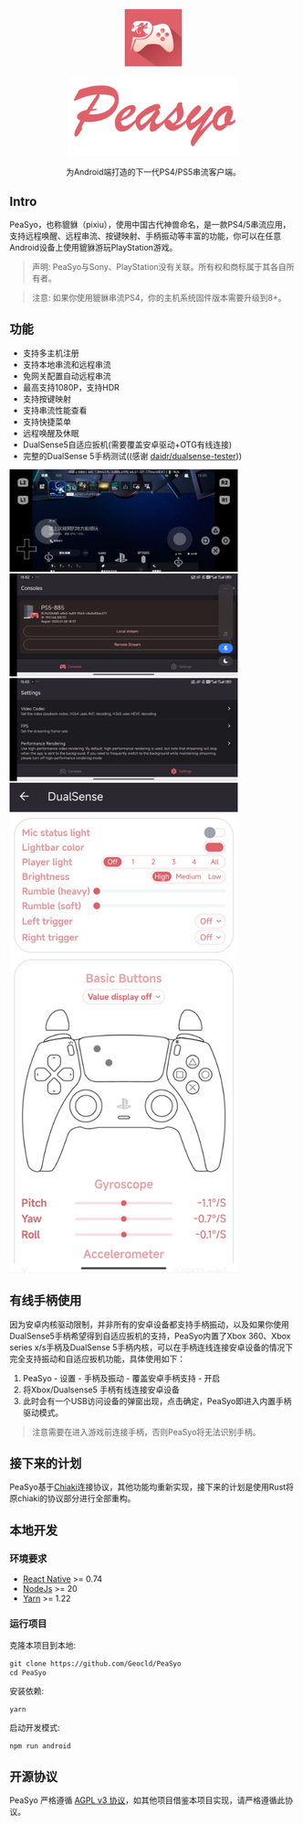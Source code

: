 <p align="center">
  <a href="https://github.com/Geocld/PeaSyo">
    <img src="https://raw.githubusercontent.com/Geocld/PeaSyo/main/images/logo.png" width="100">
  </a>
</p>
<p align="center">
  <a href="https://github.com/Geocld/PeaSyo">
    <img src="https://raw.githubusercontent.com/Geocld/PeaSyo/main/images/logo-text.png" width="300">
  </a>
</p>

<p align="center">
  为Android端打造的下一代PS4/PS5串流客户端。
</p>

## Intro

PeaSyo，也称貔貅（pixiu），使用中国古代神兽命名，是一款PS4/5串流应用，支持远程唤醒、远程串流、按键映射、手柄振动等丰富的功能，你可以在任意Android设备上使用貔貅游玩PlayStation游戏。


> 声明: PeaSyo与Sony、PlayStation没有关联。所有权和商标属于其各自所有者。

> 注意: 如果你使用貔貅串流PS4，你的主机系统固件版本需要升级到8+。

## 功能

- 支持多主机注册
- 支持本地串流和远程串流
- 免网关配置自动远程串流
- 最高支持1080P，支持HDR
- 支持按键映射
- 支持串流性能查看
- 支持快捷菜单
- 远程唤醒及休眠
- DualSense5自适应扳机(需要覆盖安卓驱动+OTG有线连接)
- 完整的DualSense 5手柄测试((感谢 [daidr/dualsense-tester](https://github.com/daidr/dualsense-tester)))

<img src="https://raw.githubusercontent.com/Geocld/PeaSyo/main/images/game.jpg" width="400" />
<img src="https://github.com/Geocld/PeaSyo/blob/main/images/home.jpg" width="400" /><img src="https://raw.githubusercontent.com/Geocld/PeaSyo/main/images/settings.jpg" width="400" />
<img src="https://raw.githubusercontent.com/Geocld/PeaSyo/main/images/ds5-test.jpg" width="400" />

## 有线手柄使用
因为安卓内核驱动限制，并非所有的安卓设备都支持手柄振动，以及如果你使用DualSense5手柄希望得到自适应扳机的支持，PeaSyo内置了Xbox 360、Xbox series x/s手柄及DualSense 5手柄内核，可以在手柄连线连接安卓设备的情况下完全支持振动和自适应扳机功能，具体使用如下：

1. PeaSyo - 设置 - 手柄及振动 - 覆盖安卓手柄支持 - 开启
2. 将Xbox/Dualsense5 手柄有线连接安卓设备
3. 此时会有一个USB访问设备的弹窗出现，点击确定，PeaSyo即进入内置手柄驱动模式。

> 注意需要在进入游戏前连接手柄，否则PeaSyo将无法识别手柄。

## 接下来的计划
PeaSyo基于[Chiaki](https://git.sr.ht/~thestr4ng3r/chiaki)连接协议，其他功能均重新实现，接下来的计划是使用Rust将原chiaki的协议部分进行全部重构。

## 本地开发

### 环境要求
- [React Native](https://reactnative.dev/) >= 0.74
- [NodeJs](https://nodejs.org/) >= 20
- [Yarn](https://yarnpkg.com/) >= 1.22

### 运行项目

克隆本项目到本地:

```
git clone https://github.com/Geocld/PeaSyo
cd PeaSyo
```
安装依赖:

```
yarn
```

启动开发模式:

```
npm run android
```


## 开源协议

PeaSyo 严格遵循 [AGPL v3 协议](./LICENSE)，如其他项目借鉴本项目实现，请严格遵循此协议。
